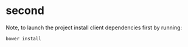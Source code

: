 # second

Note, to launch the project install client dependencies first by running:

```bower install```
